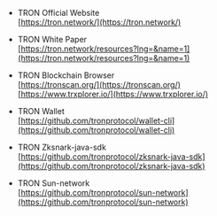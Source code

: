 
* TRON Official Website    
[https://tron.network/](https://tron.network/)    


* TRON White Paper   
[https://tron.network/resources?lng=&name=1](https://tron.network/resources?lng=&name=1)  


* TRON Blockchain Browser    
[https://tronscan.org/](https://tronscan.org/)     
[https://www.trxplorer.io/](https://www.trxplorer.io/)     


* TRON Wallet   
[https://github.com/tronprotocol/wallet-cli](https://github.com/tronprotocol/wallet-cli)    


* TRON Zksnark-java-sdk   
[https://github.com/tronprotocol/zksnark-java-sdk](https://github.com/tronprotocol/zksnark-java-sdk)   


* TRON Sun-network   
[https://github.com/tronprotocol/sun-network](https://github.com/tronprotocol/sun-network)    

